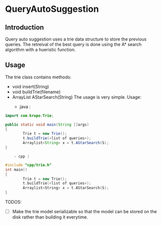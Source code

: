 # QueryAutoSuggestion
## Introduction
Query auto suggestion uses a trie data structure to store the previous queries. The retreival of the best query is done using the A* search algorithm with a hueristic function.

## Usage
The trie class contains methods:
- void insert(String)
- void buildTrie(filename)
- ArrayList<String> AStarSearch(String)
The usage is very simple. Usage:
    - java :
```java
import com.krupo.Trie;

public static void main(String []args)
{
        Trie t = new Trie();
        t.buildTrie(<list of queries>);
        Arraylist<String> x = t.AStarSearch(S);
}
```
        - cpp :
```cpp
#include "cpp/trie.h"
int main()
{
        Trie t = new Trie();
        t.buildTrie(<list of queries>);
        Arraylist<String> x = t.AStarSearch(S);
}
```
TODOS:
- [ ] Make the trie model serializable so that the model can be stored on the disk rather than building it everytime.